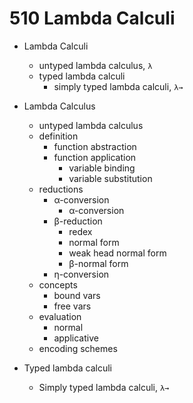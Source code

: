 # 510 Lambda Calculi

* Lambda Calculi
  - untyped lambda calculus, `λ`
  - typed lambda calculi
    - simply typed lambda calculi, `λ→`

* Lambda Calculus
  - untyped lambda calculus
  - definition
    - function abstraction
    - function application
      - variable binding
      - variable substitution
  - reductions
    - α-conversion
      - α-conversion
    - β-reduction
      - redex
      - normal form
      - weak head normal form
      - β-normal form
    - η-conversion
  - concepts
    - bound vars
    - free vars
  - evaluation
    - normal
    - applicative
  - encoding schemes


* Typed lambda calculi
  - Simply typed lambda calculi, `λ→`
